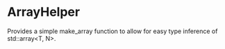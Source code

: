 ArrayHelper
===========

Provides a simple make_array function to allow for easy type inference of std::array&lt;T, N>.
